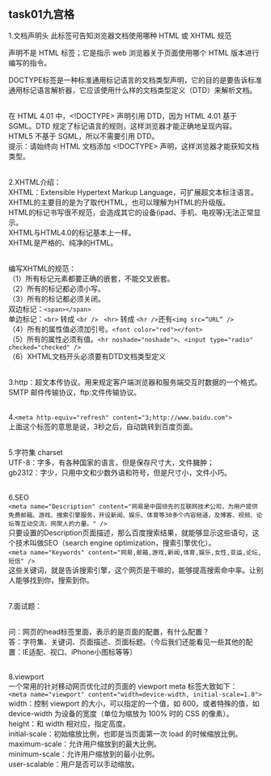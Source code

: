 ## task01九宫格
1.文档声明头 此标签可告知浏览器文档使用哪种 HTML 或 XHTML 规范<br>
<!DOCTYPE> 声明不是 HTML 标签；它是指示 web 浏览器关于页面使用哪个 HTML 版本进行编写的指令。<br>
DOCTYPE标签是一种标准通用标记语言的文档类型声明，它的目的是要告诉标准通用标记语言解析器，它应该使用什么样的文档类型定义（DTD）来解析文档。<br><br>

在 HTML 4.01 中，<!DOCTYPE> 声明引用 DTD，因为 HTML 4.01 基于 SGML。DTD 规定了标记语言的规则，这样浏览器才能正确地呈现内容。<br>
HTML5 不基于 SGML，所以不需要引用 DTD。<br>
提示：请始终向 HTML 文档添加 <!DOCTYPE> 声明，这样浏览器才能获知文档类型。<br><br>

2.XHTML介绍：<br>
XHTML：Extensible Hypertext Markup Language，可扩展超文本标注语言。<br>
XHTML的主要目的是为了取代HTML，也可以理解为HTML的升级版。<br>
HTML的标记书写很不规范，会造成其它的设备(ipad、手机、电视等)无法正常显示。<br>
XHTML与HTML4.0的标记基本上一样。<br>
XHTML是严格的、纯净的HTML。<br><br>

编写XHTML的规范：<br>
（1）所有标记元素都要正确的嵌套，不能交叉嵌套。<br>
（2）所有的标记都必须小写。<br>
（3）所有的标记都必须关闭。<br>
双边标记：```<span></span>```
<br>
单边标记：```<br>``` 转成 ```<br />``` ``` <hr>``` 转成 ```<hr />```还有```<img src=“URL” />```<br>
（4）所有的属性值必须加引号。```<font color="red"></font>```<br>
（5）所有的属性必须有值。```<hr noshade="noshade">```、```<input type="radio" checked="checked" />```<br>
（6）XHTML文档开头必须要有DTD文档类型定义<br><br>

3.http：超文本传协议。用来规定客户端浏览器和服务端交互时数据的一个格式。SMTP 邮件传输协议，ftp:文件传输协议。<br><br>

4.```<meta http-equiv="refresh" content="3;http://www.baidu.com">```<br>
上面这个标签的意思是说，3秒之后，自动跳转到百度页面。<br><br>

5.字符集 charset<br>
UTF-8：字多，有各种国家的语言，但是保存尺寸大，文件臃肿；<br>
gb2312：字少，只用中文和少数外语和符号，但是尺寸小，文件小巧。<br><br>

6.SEO<br>
```<meta name="Description" content="网易是中国领先的互联网技术公司，为用户提供免费邮箱、游戏、搜索引擎服务，开设新闻、娱乐、体育等30多个内容频道，及博客、视频、论坛等互动交流，网聚人的力量。" />```<br>
只要设置的Description页面描述，那么百度搜索结果，就能够显示这些语句，这个技术叫做SEO（search engine optimization，搜索引擎优化）。<br>
```<meta name="Keywords" content="网易,邮箱,游戏,新闻,体育,娱乐,女性,亚运,论坛,短信" />```<br>
这些关键词，就是告诉搜索引擎，这个网页是干嘛的，能够提高搜索命中率。让别人能够找到你，搜索到你。<br><br>

7.面试题：<br><br>

问：网页的head标签里面，表示的是页面的配置，有什么配置？<br>
答：字符集、关键词、页面描述、页面标题。（今后我们还能看见一些其他的配置：IE适配、视口、iPhone小图标等等）<br><br>

8.viewport<br>
一个常用的针对移动网页优化过的页面的 viewport meta 标签大致如下：<br>
```<meta name="viewport" content="width=device-width, initial-scale=1.0">```<br>
width：控制 viewport 的大小，可以指定的一个值，如 600，或者特殊的值，如 device-width 为设备的宽度（单位为缩放为 100% 时的 CSS 的像素）。<br>
height：和 width 相对应，指定高度。<br>
initial-scale：初始缩放比例，也即是当页面第一次 load 的时候缩放比例。<br>
maximum-scale：允许用户缩放到的最大比例。<br>
minimum-scale：允许用户缩放到的最小比例。<br>
user-scalable：用户是否可以手动缩放。<br>
